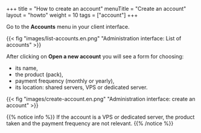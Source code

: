 +++
title = "How to create an account"
menuTitle = "Create an account"
layout = "howto"
weight = 10
tags = ["account"]
+++

Go to the **Accounts** menu in your client interface.

{{< fig "images/list-accounts.en.png" "Administration interface: List of accounts" >}}

After clicking on **Open a new account** you will see a form for choosing:
- its name,
- the product (pack),
- payment frequency (monthly or yearly),
- its location: shared servers, VPS or dedicated server.

{{< fig "images/create-account.en.png" "Administration interface: create an account" >}}

{{% notice info %}}
If the account is a VPS or dedicated server, the product taken and the payment frequency are not relevant.
{{% /notice %}}
